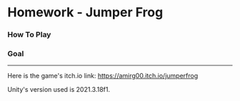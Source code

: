 # Homework - Jumper Frog

### How To Play

### Goal

---

Here is the game's itch.io link:
https://amirg00.itch.io/jumperfrog

Unity's version used is 2021.3.18f1. 
